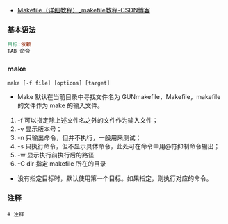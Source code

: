 - [Makefile（详细教程）_makefile教程-CSDN博客](https://blog.csdn.net/weixin_45604295/article/details/134283631?utm_medium=distribute.pc_relevant.none-task-blog-2~default~baidujs_utm_term~default-0-134283631-blog-123187908.235^v43^pc_blog_bottom_relevance_base8&spm=1001.2101.3001.4242.1&utm_relevant_index=3)
### 基本语法
~~~makefile
目标:依赖  
TAB 命令
~~~
### make
`make [-f file] [options] [target]`
- Make 默认在当前目录中寻找文件名为 GUNmakefile，Makefile，makefile 的文件作为 make 的输入文件。
1. -f 可以指定除上述文件名之外的文件作为输入文件；
2. -v 显示版本号；
3. -n 只输出命令，但并不执行，一般用来测试；
4. -s 只执行命令，但不显示具体命令，此处可在命令中用@符抑制命令输出；
5. -w 显示执行前执行后的路径
6. -C dir 指定 makefile 所在的目录
- 没有指定目标时，默认使用第一个目标。如果指定，则执行对应的命令。
### 注释
`# 注释`



